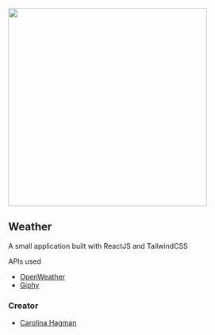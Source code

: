 
<img src="https://media2.giphy.com/media/dsjDXRhlxiHba/giphy.gif?cid=ecf05e478trp49wwr7nmnjdmff9umahw5m5z72udepq1nzm9&rid=giphy.gif&ct=g" align="center" height="400" width="400" >

## Weather
A small application built with ReactJS and TailwindCSS

APIs used
- [OpenWeather](https://openweathermap.org/api)
- [Giphy](https://developers.giphy.com/)



### Creator
- [Carolina Hagman](https://github.com/carolinahagman)
